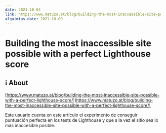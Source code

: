 ```yaml
---
date: 2021-10-04
link: https://www.matuzo.at/blog/building-the-most-inaccessible-site-possible-with-a-perfect-lighthouse-score/
alquimias-date: 2021-10-09
---
```


# Building the most inaccessible site possible with a perfect Lighthouse score

## ℹ️ About

[https://www.matuzo.at/blog/building-the-most-inaccessible-site-possible-with-a-perfect-lighthouse-score/](https://www.matuzo.at/blog/building-the-most-inaccessible-site-possible-with-a-perfect-lighthouse-score/)

Este usuario cuenta en este artículo el experimento de conseguir puntuación perfecta en los tests de Lighthouse y que a la vez el sitio sea lo más inaccesible posible. 


